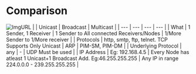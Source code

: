 # Comparison
![ImgURL](https://i.ibb.co/17gSHNw/uni.jpg)
| | Unicast | Broadcast | Multicast |
| --- | --- | --- | --- |
| What | 1 Sender, 1 Receiver | 1 Sender to All connected Receivers/Nodes | 1/More Sender to 1/More receiver |
| Protocols | http, smtp, ftp, telnet. TCP Supports Only Unicast | ARP | PIM-SM, PIM-DM |
| Underlying Protocol | any | - | UDP Must be used |
| IP Address | Eg: 192.168.4.5 | Every Node has atleast 1 Unicast+1 Broadcast Add. Eg:46.255.255.255 | Any IP in range 224.0.0.0 - 239.255.255.255 |
